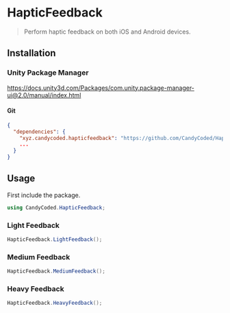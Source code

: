 # HapticFeedback

> Perform haptic feedback on both iOS and Android devices.

## Installation

### Unity Package Manager

<https://docs.unity3d.com/Packages/com.unity.package-manager-ui@2.0/manual/index.html>

#### Git

```json
{
  "dependencies": {
    "xyz.candycoded.hapticfeedback": "https://github.com/CandyCoded/HapticFeedback.git#v1.0.0",
    ...
  }
}
```

## Usage

First include the package.

```csharp
using CandyCoded.HapticFeedback;
```

### Light Feedback

```csharp
HapticFeedback.LightFeedback();
```

### Medium Feedback

```csharp
HapticFeedback.MediumFeedback();
```

### Heavy Feedback

```csharp
HapticFeedback.HeavyFeedback();
```
